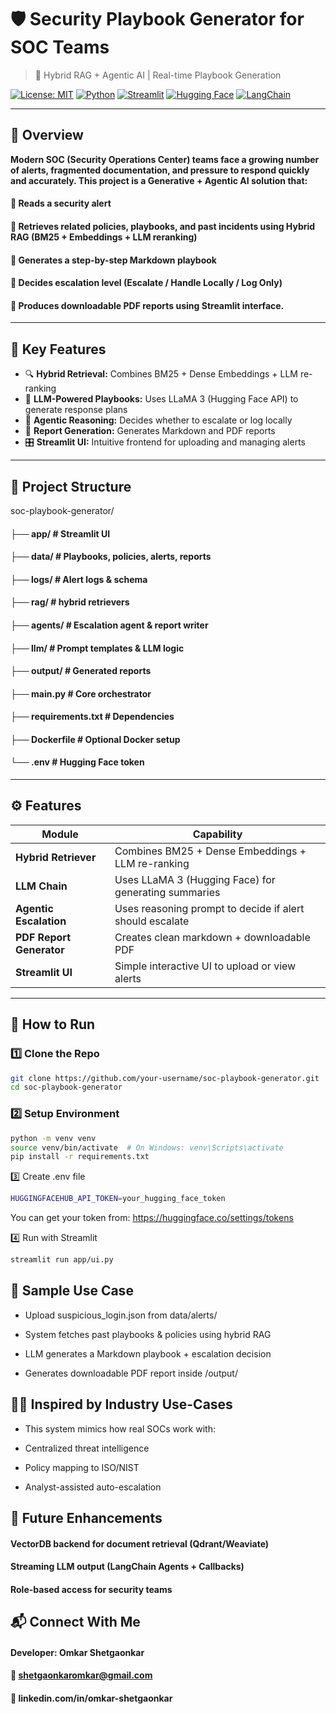 # 🛡️ Security Playbook Generator for SOC Teams  
> 🚨 Hybrid RAG + Agentic AI | Real-time Playbook Generation

[![License: MIT](https://img.shields.io/badge/License-MIT-yellow.svg)](https://opensource.org/licenses/MIT)
[![Python](https://img.shields.io/badge/Python-3.10+-blue.svg)](https://www.python.org/)
[![Streamlit](https://img.shields.io/badge/Frontend-Streamlit-orange)](https://streamlit.io/)
[![Hugging Face](https://img.shields.io/badge/LLM-LLaMA3-green)](https://huggingface.co/meta-llama)
[![LangChain](https://img.shields.io/badge/LangChain-Enabled-purple)](https://www.langchain.com/)

---

## 📌 Overview

**Modern SOC (Security Operations Center) teams face a growing number of alerts, fragmented documentation, and pressure to respond quickly and accurately. This project is a Generative + Agentic AI solution that:**

#### 🔹 **Reads a security alert**
#### 🔹 **Retrieves related policies, playbooks, and past incidents using Hybrid RAG (BM25 + Embeddings + LLM reranking)**
#### 🔹 **Generates a step-by-step Markdown playbook**
#### 🔹 **Decides escalation level (Escalate / Handle Locally / Log Only)**
#### 🔹 **Produces downloadable PDF reports using Streamlit interface.**

---

## 🧠 Key Features

- 🔍 **Hybrid Retrieval:** Combines BM25 + Dense Embeddings + LLM re-ranking
- 🦙 **LLM-Powered Playbooks:** Uses LLaMA 3 (Hugging Face API) to generate response plans
- 🧠 **Agentic Reasoning:** Decides whether to escalate or log locally
- 📝 **Report Generation:** Generates Markdown and PDF reports
- 🎛️ **Streamlit UI:** Intuitive frontend for uploading and managing alerts

---

## 📂 Project Structure

soc-playbook-generator/
#### ├── app/ # Streamlit UI
#### ├── data/ # Playbooks, policies, alerts, reports
#### ├── logs/ # Alert logs & schema
#### ├── rag/ # hybrid retrievers
#### ├── agents/ # Escalation agent & report writer
#### ├── llm/ # Prompt templates & LLM logic
#### ├── output/ # Generated reports
#### ├── main.py # Core orchestrator
#### ├── requirements.txt # Dependencies
#### ├── Dockerfile # Optional Docker setup
#### └── .env # Hugging Face token



---

## ⚙️ Features

| Module | Capability |
|--------|------------|
| **Hybrid Retriever** | Combines BM25 + Dense Embeddings + LLM re-ranking |
| **LLM Chain**        | Uses LLaMA 3 (Hugging Face) for generating summaries |
| **Agentic Escalation** | Uses reasoning prompt to decide if alert should escalate |
| **PDF Report Generator** | Creates clean markdown + downloadable PDF |
| **Streamlit UI**     | Simple interactive UI to upload or view alerts |

---

## 🚀 How to Run

### 1️⃣ Clone the Repo
```bash
git clone https://github.com/your-username/soc-playbook-generator.git
cd soc-playbook-generator
```

### 2️⃣ Setup Environment
```bash
python -m venv venv
source venv/bin/activate  # On Windows: venv\Scripts\activate
pip install -r requirements.txt
```

3️⃣ Create .env file
```bash
HUGGINGFACEHUB_API_TOKEN=your_hugging_face_token
```
You can get your token from: https://huggingface.co/settings/tokens

4️⃣ Run with Streamlit
```bash
streamlit run app/ui.py
```
## 🧠 Sample Use Case
- Upload suspicious_login.json from data/alerts/

- System fetches past playbooks & policies using hybrid RAG

- LLM generates a Markdown playbook + escalation decision

- Generates downloadable PDF report inside /output/



## 👨‍🏫 Inspired by Industry Use-Cases
- This system mimics how real SOCs work with:

- Centralized threat intelligence

- Policy mapping to ISO/NIST

- Analyst-assisted auto-escalation

## 🧠 Future Enhancements
#### VectorDB backend for document retrieval (Qdrant/Weaviate)

#### Streaming LLM output (LangChain Agents + Callbacks)

#### Role-based access for security teams

## 📬 Connect With Me
#### Developer: Omkar Shetgaonkar
#### 📧 shetgaonkaromkar@gmail.com
#### 🔗 linkedin.com/in/omkar-shetgaonkar


